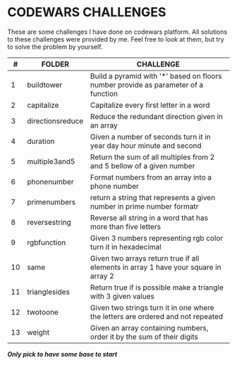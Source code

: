 # CODEWARS CHALLENGES

These are some challenges I have done on codewars platform. All solutions to these challenges were provided by me. Feel free to look at them, but try to solve the problem by yourself.


| \# | FOLDER | CHALLENGE |
|----|--------|-----------|
|1|buildtower | Build a pyramid with '*' based on floors number provide as parameter of a function   |
|2|capitalize | Capitalize every first letter in a word   |
|3|directionsreduce | Reduce the redundant direction given in an array   |
|4|duration | Given a number of seconds turn it in year day hour minute and second   |
|5|multiple3and5 | Return the sum of all multiples from 2 and 5 bellow of a given number   |
|6|phonenumber | Format numbers from an array into a phone number   |
|7|primenumbers | return a string that represents a given number in prime number formatr   |
|8|reversestring | Reverse all string in a word that has more than five letters   |
|9|rgbfunction | Given 3 numbers representing rgb color turn it in hexadecimal   |
|10|same | Given two arrays return true if all elements in array 1 have your square in array 2   |
|11|trianglesides | Return true if is possible make a triangle with 3 given values   |
|12|twotoone | Given two strings turn it in one where the letters are ordered and not repeated   |
|13|weight | Given an array containing numbers, order it by the sum of their digits   |

**_Only pick to have some base to start_**